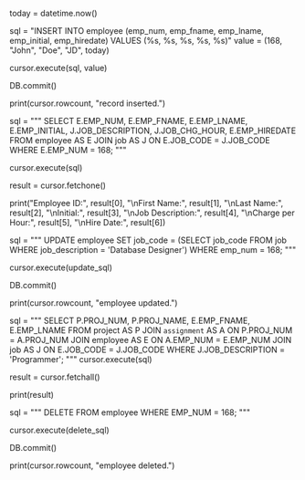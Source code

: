 <!-- 1. Couldn't figure out how to add job = 'programmer' -->
today = datetime.now()

sql = "INSERT INTO employee (emp_num, emp_fname, emp_lname, emp_initial, emp_hiredate) VALUES (%s, %s, %s, %s, %s)"
value = (168, "John", "Doe", "JD", today)

cursor.execute(sql, value)

DB.commit()

print(cursor.rowcount, "record inserted.")





<!-- 2. -->
sql = """ SELECT 
    E.EMP_NUM, E.EMP_FNAME, E.EMP_LNAME, E.EMP_INITIAL, J.JOB_DESCRIPTION, J.JOB_CHG_HOUR, E.EMP_HIREDATE
    FROM employee AS E 
    JOIN job AS J ON E.JOB_CODE = J.JOB_CODE 
    WHERE E.EMP_NUM = 168; """

cursor.execute(sql)

result = cursor.fetchone()

print("Employee ID:", result[0],
      "\nFirst Name:", result[1], 
      "\nLast Name:", result[2], 
      "\nInitial:", result[3],
      "\nJob Description:", result[4],
      "\nCharge per Hour:", result[5],
      "\nHire Date:", result[6])

<!-- 3. -->
sql = """
    UPDATE employee
    SET job_code = (SELECT job_code FROM job WHERE job_description = 'Database Designer')
    WHERE emp_num = 168;
"""

cursor.execute(update_sql)

DB.commit()

print(cursor.rowcount, "employee updated.") 

<!-- 4. -->
sql = """ SELECT
    P.PROJ_NUM, P.PROJ_NAME, E.EMP_FNAME, E.EMP_LNAME
    FROM project AS P
    JOIN `assignment` AS A ON P.PROJ_NUM = A.PROJ_NUM
    JOIN employee AS E ON A.EMP_NUM = E.EMP_NUM
    JOIN job AS J ON E.JOB_CODE = J.JOB_CODE
    WHERE J.JOB_DESCRIPTION = 'Programmer';
"""
cursor.execute(sql)

result = cursor.fetchall()

print(result)

<!-- 5. -->
sql = """
    DELETE FROM employee 
    WHERE EMP_NUM = 168;
"""

cursor.execute(delete_sql)

DB.commit()

print(cursor.rowcount, "employee deleted.")
